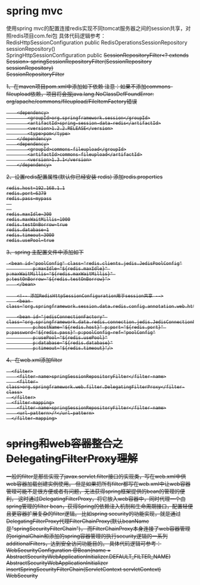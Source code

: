 # spring mvc
使用spring mvc的配置连接redis实现不同tomcat服务器之间的session共享，对照redis项目com.fei包
具体代码逻辑参考：
<br> RedisHttpSessionConfiguration public RedisOperationsSessionRepository sessionRepository()
<br> SpringHttpSessionConfiguration public <S extends Session> SessionRepositoryFilter<? extends Session> springSessionRepositoryFilter(SessionRepository<S> sessionRepository)
<br> SessionRepositoryFilter

1、在maven项目pom.xml中添加如下依赖
注意：如果不添加commons-fileupload依赖，项目将会报java.lang.NoClassDefFoundError: org/apache/commons/fileupload/FileItemFactory错误


        <dependency>
            <groupId>org.springframework.session</groupId>
            <artifactId>spring-session-data-redis</artifactId>
            <version>1.2.2.RELEASE</version>
            <type>pom</type>
        </dependency>
        <dependency>
            <groupId>commons-fileupload</groupId>
            <artifactId>commons-fileupload</artifactId>
            <version>1.3.1</version>
        </dependency>
        
2、设置redis配置属性(默认你已经安装 redis)
添加redis.properties

    redis.host=192.168.1.1
    redis.port=6379
    redis.pass=mypass
      
      
    redis.maxIdle=300
    redis.maxWaitMillis=1000
    redis.testOnBorrow=true
    redis.database=1
    redis.timeout=3000
    redis.usePool=true
    
3、spring 主配置文件中添加如下

     <bean id="poolConfig" class="redis.clients.jedis.JedisPoolConfig"
              p:maxIdle="${redis.maxIdle}" p:maxWaitMillis="${redis.maxWaitMillis}" p:testOnBorrow="${redis.testOnBorrow}">
        </bean>
    
        <!-- 添加RedisHttpSessionConfiguration用于session共享 -->
        <bean class="org.springframework.session.data.redis.config.annotation.web.http.RedisHttpSessionConfiguration"/>
    
        <bean id="jedisConnectionFactory" class="org.springframework.data.redis.connection.jedis.JedisConnectionFactory"
              p:hostName="${redis.host}" p:port="${redis.port}" p:password="${redis.pass}" p:poolConfig-ref="poolConfig"
              p:usePool="${redis.usePool}"
              p:database="${redis.database}"
              p:timeout="${redis.timeout}"/>
        
4、在web.xml添加filter

      <filter>
        <filter-name>springSessionRepositoryFilter</filter-name>
        <filter-class>org.springframework.web.filter.DelegatingFilterProxy</filter-class>
      </filter>
      <filter-mapping>
        <filter-name>springSessionRepositoryFilter</filter-name>
        <url-pattern>/*</url-pattern>
      </filter-mapping>

# spring和web容器整合之DelegatingFilterProxy理解

一般的filter是那些实现了javax.servlet.filter接口的实现类，写在web.xml中供web容器加载创建实例使用。
但是如果把所有filter都写在web.xml中让web容器管理可能不是很方便或者有问题，无法获得spring框架提供的bean的管理的便利，
这时通过DelegatingFilterProxy，将它放入web容器中，同时代理一个由spring管理的filter bean，获得Spring的依赖注入机制和生命周期接口，配置轻便且更容器扩展复杂的filter逻辑。
比如spring security的功能实现，就是通过DelegatingFilterProxy代理FilterChainProxy(默认beanName是"springSecurityFilterChain")，
而FilterChainProxy本身连接了web容器管理的originalChain和添加的spring容器管理的执行security逻辑的一系列additionalFilters，达到安全访问功能目的。
具体代码逻辑可参考：WebSecurityConfiguration @Bean(name = AbstractSecurityWebApplicationInitializer.DEFAULT_FILTER_NAME)
<br>            AbstractSecurityWebApplicationInitializer insertSpringSecurityFilterChain(ServletContext servletContext)
<br>            WebSecurity
                


